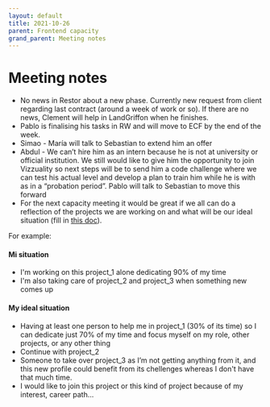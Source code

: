 ```yaml
---
layout: default
title: 2021-10-26
parent: Frontend capacity
grand_parent: Meeting notes
---
```


# Meeting notes

- No news in Restor about a new phase. Currently new request from client regarding last contract (around a week of work or so). If there are no news, Clement will help in LandGriffon when he finishes.
- Pablo is finalising his tasks in RW and will move to ECF by the end of the week.
- Simao - María will talk to Sebastian to extend him an offer 
- Abdul - We can’t hire him as an intern because he is not at university or official institution. We still would like to give him the opportunity to join Vizzuality so next steps will be to send him a code challenge where we can test his actual level and develop a plan to train him while he is with as in a “probation period”. Pablo will talk to Sebastian to move this forward
- For the next capacity meeting it would be great if we all can do a reflection of the projects we are working on and what will be our ideal situation (fill in [this doc](https://docs.google.com/document/d/1d6Tw3KepfMD6cLDooMf8e3sp357CToTtgLAFpzNoip4/edit)). 

For example:

  #### Mi situation

  - I'm working on this project_1 alone dedicating 90% of my time
  - I'm also taking care of project_2 and project_3 when something new comes up

  #### My ideal situation
  
  - Having at least one person to help me in project_1 (30% of its time) so I can dedicate just 70% of my time and focus myself on my role, other projects, or any other thing
  - Continue with project_2 
  - Someone to take over project_3 as I’m not getting anything from it, and this new profile could benefit from its chellenges whereas I don't have that much time.
  - I would like to join this project or this kind of project because of my interest, career path...
